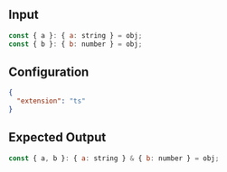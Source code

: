 
## Input
```javascript input
const { a }: { a: string } = obj;
const { b }: { b: number } = obj;
```

## Configuration
```json configuration
{
  "extension": "ts"
}
```

## Expected Output
```javascript expected output
const { a, b }: { a: string } & { b: number } = obj;
```
